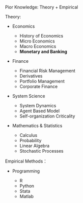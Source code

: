Pior Knowledge: Theory + Empirical

Theory:

* Economics 

  * History of Economics
  * Micro Economics
  * Macro Economics
  * **Monetary and Banking**

* Finance

  * Financial Risk Management
  * Derivatives
  * Portfolio Management
  * Corporate Finance

* System Science

  * System Dynamics
  * Agent Based Model
  * Self-organization Criticality

* Mathematics & Statistics

  * Calculus
  * Probability
  * Linear Algebra
  * Stochastic Processes

Empirical Methods：

* Programming

  * R
  * Python
  * Stata
  * Matlab
  

   
